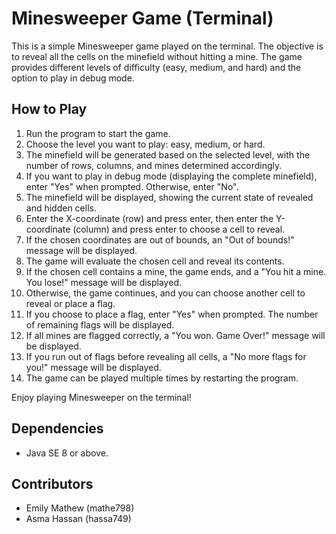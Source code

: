 # Minesweeper Game (Terminal)

This is a simple Minesweeper game played on the terminal. The objective is to reveal all the cells on the minefield without hitting a mine. The game provides different levels of difficulty (easy, medium, and hard) and the option to play in debug mode.

## How to Play

1. Run the program to start the game.
2. Choose the level you want to play: easy, medium, or hard.
3. The minefield will be generated based on the selected level, with the number of rows, columns, and mines determined accordingly.
4. If you want to play in debug mode (displaying the complete minefield), enter "Yes" when prompted. Otherwise, enter "No".
5. The minefield will be displayed, showing the current state of revealed and hidden cells.
6. Enter the X-coordinate (row) and press enter, then enter the Y-coordinate (column) and press enter to choose a cell to reveal.
7. If the chosen coordinates are out of bounds, an "Out of bounds!" message will be displayed.
8. The game will evaluate the chosen cell and reveal its contents.
9. If the chosen cell contains a mine, the game ends, and a "You hit a mine. You lose!" message will be displayed.
10. Otherwise, the game continues, and you can choose another cell to reveal or place a flag.
11. If you choose to place a flag, enter "Yes" when prompted. The number of remaining flags will be displayed.
12. If all mines are flagged correctly, a "You won. Game Over!" message will be displayed.
13. If you run out of flags before revealing all cells, a "No more flags for you!" message will be displayed.
14. The game can be played multiple times by restarting the program.

Enjoy playing Minesweeper on the terminal!

## Dependencies

- Java SE 8 or above.

## Contributors

- Emily Mathew (mathe798)
- Asma Hassan (hassa749)
